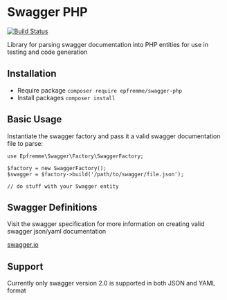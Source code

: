 # Swagger PHP

[![Build Status](https://travis-ci.org/epfremmer/swagger-php.svg?branch=master)](https://travis-ci.org/epfremmer/swagger-php)

Library for parsing swagger documentation into PHP entities for use in testing and code generation 

## Installation
    
* Require package `composer require epfremme/swagger-php`
* Install packages `composer install`

## Basic Usage

Instantiate the swagger factory and pass it a valid swagger documentation file to parse:

    use Epfremme\Swagger\Factory\SwaggerFactory;
    
    $factory = new SwaggerFactory();
    $swagger = $factory->build('/path/to/swagger/file.json');
    
    // do stuff with your Swagger entity
    
## Swagger Definitions

Visit the swagger specification for more information on creating valid swagger json/yaml documentation

[swagger.io](http://swagger.io/specification)

## Support

Currently only swagger version 2.0 is supported in both JSON and YAML format
